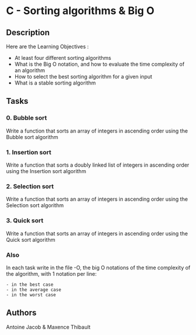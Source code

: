 # C - Sorting algorithms & Big O

## Description

Here are the Learning Objectives :
- At least four different sorting algorithms
- What is the Big O notation, and how to evaluate the time complexity of an algorithm
- How to select the best sorting algorithm for a given input
- What is a stable sorting algorithm

## Tasks

### 0. Bubble sort

Write a function that sorts an array of integers in ascending order using the Bubble sort algorithm

### 1. Insertion sort

Write a function that sorts a doubly linked list of integers in ascending order using the Insertion sort algorithm

### 2. Selection sort

Write a function that sorts an array of integers in ascending order using the Selection sort algorithm

### 3. Quick sort

Write a function that sorts an array of integers in ascending order using the Quick sort algorithm

### Also
In each task write in the file -O, the big O notations of the time complexity of the algorithm, with 1 notation per line:
```
- in the best case
- in the average case
- in the worst case
```

## Authors

Antoine Jacob & Maxence Thibault
